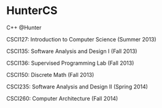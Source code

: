HunterCS
========

C++ @Hunter

CSCI127: Introduction to Computer Science (Summer 2013)

CSCI135: Software Analysis and Design I (Fall 2013)

CSCI136: Supervised Programming Lab (Fall 2013)

CSCI150: Discrete Math (Fall 2013)

CSCI235: Software Analysis and Design II (Spring 2014)

CSCI260: Computer Architecture (Fall 2014)

